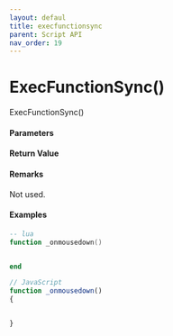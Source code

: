 ```yaml
---
layout: defaul
title: execfunctionsync
parent: Script API
nav_order: 19
---
```

# ExecFunctionSync\(\)

ExecFunctionSync\(\)

#### Parameters

#### Return Value

#### Remarks

Not used.

#### 

#### Examples

```lua
-- lua
function _onmousedown()


end
```

```js
// JavaScript
function _onmousedown()
{    


}
```



